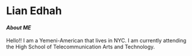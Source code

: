 # Lian Edhah

#### _About ME_

Hello!! I am a Yemeni-American that lives in NYC. I am currently attending the High School of Telecommunication Arts and Technology. 


